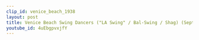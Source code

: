 ```yaml
---
clip_id: venice_beach_1938
layout: post
title: Venice Beach Swing Dancers ("LA Swing" / Bal-Swing / Shag) (September, 1938)
youtube_id: 4uEbgpvxjfY
---
```


